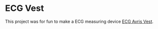 # ECG Vest

This project was for fun to make a ECG measuring device
[ECG Avris Vest](https://github.com/mackenzieg/avris_vest).